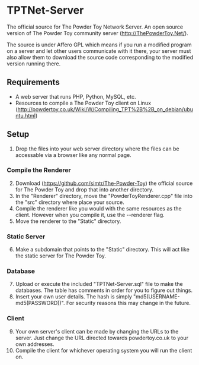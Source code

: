 # TPTNet-Server
The official source for The Powder Toy Network Server. An open source version of The Powder Toy community server (http://ThePowderToy.Net/).

The source is under Affero GPL which means if you run a modified program on a server and let other users communicate with it there, your server must also allow them to download the source code corresponding to the modified version running there.

## Requirements
- A web server that runs PHP, Python, MySQL, etc.
- Resources to compile a The Powder Toy client on Linux (http://powdertoy.co.uk/Wiki/W/Compiling_TPT%2B%2B_on_debian/ubuntu.html)

## Setup
1. Drop the files into your web server directory where the files can be accessable via a browser like any normal page.

### Compile the Renderer
2. Download (https://github.com/simtr/The-Powder-Toy) the official source for The Powder Toy and drop that into another directory.
3. In the "Renderer" directory, move the "PowderToyRenderer.cpp" file into the "src" directory where place your source.
4. Compile the renderer like you would with the same resources as the client. However when you compile it, use the --renderer flag.
5. Move the renderer to the "Static" directory.

### Static Server
6. Make a subdomain that points to the "Static" directory. This will act like the static server for The Powder Toy.

### Database
7. Upload or execute the included "TPTNet-Server.sql" file to make the databases. The table has comments in order for you to figure out things.
8. Insert your own user details. The hash is simply "md5(USERNAME-md5(PASSWORD))". For security reasons this may change in the future. 

### Client
9. Your own server's client can be made by changing the URLs to the server. Just change the URL directed towards powdertoy.co.uk to your own addresses.
10. Compile the client for whichever operating system you will run the client on.